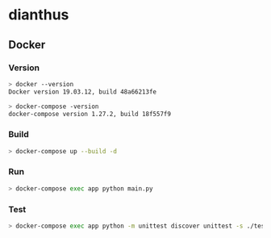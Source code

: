 # dianthus
  
## Docker

### Version
  
```bash
> docker --version
Docker version 19.03.12, build 48a66213fe

> docker-compose -version
docker-compose version 1.27.2, build 18f557f9
```
  
### Build
  
```bash
> docker-compose up --build -d
```
  
### Run
  
```bash
> docker-compose exec app python main.py
```

### Test
  
```bash
> docker-compose exec app python -m unittest discover unittest -s ./tests
```